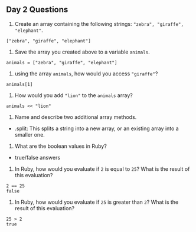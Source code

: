 ## Day 2 Questions

1. Create an array containing the following strings: `"zebra", "giraffe", "elephant"`.

```
["zebra", "giraffe", "elephant"]
```

1. Save the array you created above to a variable `animals`.

```
animals = ["zebra", "giraffe", "elephant"]
```

1. using the array `animals`, how would you access `"giraffe"`?

```
animals[1]
```


1. How would you add `"lion"` to the `animals` array?

```
animals << "lion"
```

1. Name and describe two additional array methods.

* .split: This splits a string into a new array, or an existing array into a smaller one.

1. What are the boolean values in Ruby?

* true/false answers

1. In Ruby, how would you evaluate if `2` is equal to `25`? What is the result of this evaluation?

```
2 == 25
false
```

1. In Ruby, how would you evaluate if `25` is greater than `2`? What is the result of this evaluation?

```
25 > 2
true
```
